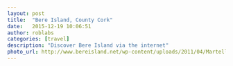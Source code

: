 ```yaml
---
layout: post
title:  "Bere Island, County Cork"
date:   2015-12-19 10:06:51
author: roblabs
categories: [travel]
description: "Discover Bere Island via the internet"
photo_url: http://www.bereisland.net/wp-content/uploads/2011/04/Martello-Tower.jpg
---
```

